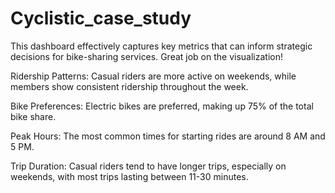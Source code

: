 # Cyclistic_case_study

This dashboard effectively captures key metrics that can inform strategic decisions for bike-sharing services. Great job on the visualization!

Ridership Patterns: Casual riders are more active on weekends, while members show consistent ridership throughout the week.

Bike Preferences: Electric bikes are preferred, making up 75% of the total bike share.

Peak Hours: The most common times for starting rides are around 8 AM and 5 PM.

Trip Duration: Casual riders tend to have longer trips, especially on weekends, with most trips lasting between 11-30 minutes.


